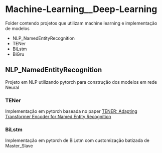 # Machine-Learning__Deep-Learning
Folder contendo projetos que utilizam machine learning e implementação de modelos                                 
                                                                                                                                
- NLP_NamedEntityRecognition                                                                               
- TENer                                                                                     
- BiLstm                                                                                         
- BiGru

## NLP_NamedEntityRecognition
Projeto em NLP utilizando pytorch para construção dos modelos em rede Neural

### TENer
Implementação em pytorch baseada no paper [TENER: Adapting Transformer Encoder for Named Entity Recognition](https://arxiv.org/abs/1911.04474) 

### BiLstm
Implementação em pytorch de BiLstm com customização batizada de Master_Slave 
